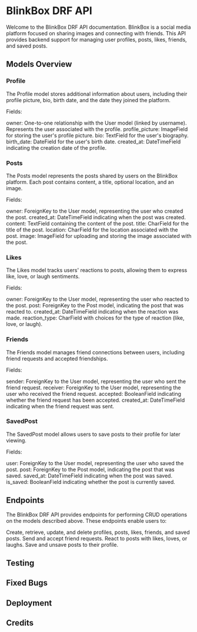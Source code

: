 # BlinkBox DRF API
Welcome to the BlinkBox DRF API documentation. BlinkBox is a social media platform focused on sharing images and connecting with friends. This API provides backend support for managing user profiles, posts, likes, friends, and saved posts.

## Models Overview
### Profile
The Profile model stores additional information about users, including their profile picture, bio, birth date, and the date they joined the platform.

Fields:

owner: One-to-one relationship with the User model (linked by username). Represents the user associated with the profile.
profile_picture: ImageField for storing the user's profile picture.
bio: TextField for the user's biography.
birth_date: DateField for the user's birth date.
created_at: DateTimeField indicating the creation date of the profile.


### Posts
The Posts model represents the posts shared by users on the BlinkBox platform. Each post contains content, a title, optional location, and an image.

Fields:

owner: ForeignKey to the User model, representing the user who created the post.
created_at: DateTimeField indicating when the post was created.
content: TextField containing the content of the post.
title: CharField for the title of the post.
location: CharField for the location associated with the post.
image: ImageField for uploading and storing the image associated with the post.


### Likes
The Likes model tracks users' reactions to posts, allowing them to express like, love, or laugh sentiments.

Fields:

owner: ForeignKey to the User model, representing the user who reacted to the post.
post: ForeignKey to the Post model, indicating the post that was reacted to.
created_at: DateTimeField indicating when the reaction was made.
reaction_type: CharField with choices for the type of reaction (like, love, or laugh).


### Friends
The Friends model manages friend connections between users, including friend requests and accepted friendships.

Fields:

sender: ForeignKey to the User model, representing the user who sent the friend request.
receiver: ForeignKey to the User model, representing the user who received the friend request.
accepted: BooleanField indicating whether the friend request has been accepted.
created_at: DateTimeField indicating when the friend request was sent.


### SavedPost
The SavedPost model allows users to save posts to their profile for later viewing.

Fields:

user: ForeignKey to the User model, representing the user who saved the post.
post: ForeignKey to the Post model, indicating the post that was saved.
saved_at: DateTimeField indicating when the post was saved.
is_saved: BooleanField indicating whether the post is currently saved.


## Endpoints
The BlinkBox DRF API provides endpoints for performing CRUD operations on the models described above. These endpoints enable users to:

Create, retrieve, update, and delete profiles, posts, likes, friends, and saved posts.
Send and accept friend requests.
React to posts with likes, loves, or laughs.
Save and unsave posts to their profile.

## Testing

## Fixed Bugs

## Deployment

## Credits
